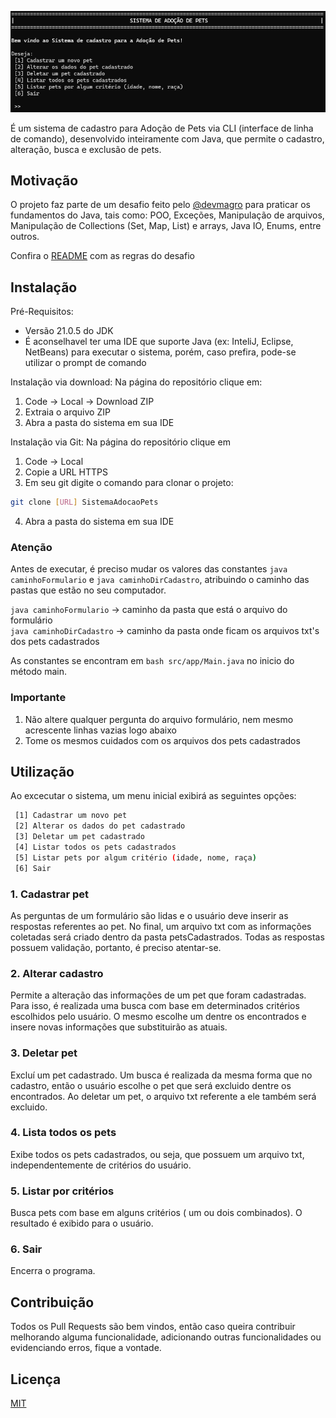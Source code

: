 ![Imagem do Sistema](img/img-sistema.png)

É um sistema de cadastro para Adoção de Pets via CLI (interface de linha de comando), desenvolvido inteiramente com Java, que permite o cadastro, alteração, busca e exclusão de pets.

## Motivação
O projeto faz parte de um desafio feito pelo [@devmagro](https://www.linkedin.com/in/karilho/) para praticar os fundamentos do Java, tais como: POO, Exceções, Manipulação de arquivos, Manipulação de Collections (Set, Map, List) e arrays, Java IO, Enums, entre outros. 

Confira o [README](https://github.com/karilho/desafioCadastro#) com as regras do desafio

## Instalação
Pré-Requisitos:
- Versão 21.0.5 do JDK
- É aconselhavel ter uma IDE que suporte Java (ex: InteliJ, Eclipse, NetBeans) para executar o sistema, porém, caso prefira, pode-se utilizar o prompt de comando 

Instalação via download:
Na página do repositório clique em:
1. Code -> Local -> Download ZIP
2. Extraia o arquivo ZIP
3. Abra a pasta do sistema em sua IDE

Instalação via Git:
Na página do repositório clique em
1. Code -> Local
2. Copie a URL HTTPS
3. Em seu git digite o comando para clonar o projeto:
```bash
git clone [URL] SistemaAdocaoPets
```
4. Abra a pasta do sistema em sua IDE

### Atenção
Antes de executar, é preciso mudar os valores das constantes ```java caminhoFormulario``` e ```java caminhoDirCadastro```, atribuindo o caminho das pastas que estão no seu computador.

```java caminhoFormulario``` -> caminho da pasta que está o arquivo do formulário\
```java caminhoDirCadastro``` -> caminho da pasta onde ficam os arquivos txt's dos pets cadastrados

As constantes se encontram em ```bash src/app/Main.java``` no inicio do método main.

### Importante
1. Não altere qualquer pergunta do arquivo formulário, nem mesmo acrescente linhas vazias logo abaixo
2. Tome os mesmos cuidados com os arquivos dos pets cadastrados

## Utilização
Ao excecutar o sistema, um menu inicial exibirá as seguintes opções:
```bash
 [1] Cadastrar um novo pet
 [2] Alterar os dados do pet cadastrado
 [3] Deletar um pet cadastrado
 [4] Listar todos os pets cadastrados
 [5] Listar pets por algum critério (idade, nome, raça)
 [6] Sair
```
### 1. Cadastrar pet
As perguntas de um formulário são lidas e o usuário deve inserir as respostas referentes ao pet. No final, um arquivo txt com as informações coletadas será criado dentro da pasta petsCadastrados. Todas as respostas possuem validação, portanto, é preciso atentar-se.

### 2. Alterar cadastro
Permite a alteração das informações de um pet que foram cadastradas. Para isso, é realizada uma busca com base em determinados critérios escolhidos pelo usuário. O mesmo escolhe um dentre os encontrados e insere novas informações que substituirão as atuais.

### 3. Deletar pet
Excluí um pet cadastrado. Um busca é realizada da mesma forma que no cadastro, então o usuário escolhe o pet que será excluido dentre os encontrados. Ao deletar um pet, o arquivo txt referente a ele também será excluido.

### 4. Lista todos os pets
Exibe todos os pets cadastrados, ou seja, que possuem um arquivo txt, independentemente de critérios do usuário.

### 5. Listar por critérios
Busca pets com base em alguns critérios ( um ou dois combinados). O resultado é exibido para o usuário.

### 6. Sair
Encerra o programa.

## Contribuição
Todos os Pull Requests são bem vindos, então caso queira contribuir melhorando alguma funcionalidade, adicionando outras funcionalidades ou evidenciando erros, fique a vontade.

## Licença
[MIT](https://choosealicense.com/licenses/mit/)
